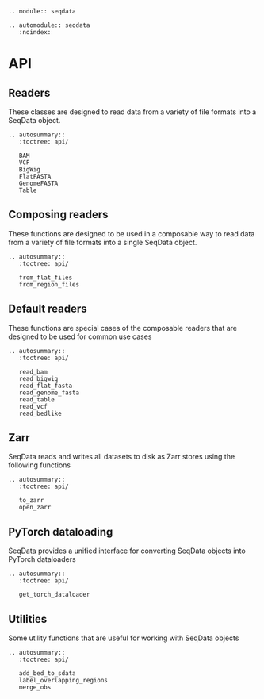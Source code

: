 ```{eval-rst}
.. module:: seqdata
```

```{eval-rst}
.. automodule:: seqdata
   :noindex:
```

# API

## Readers
These classes are designed to read data from a variety of file formats into a SeqData object.

```{eval-rst}
.. autosummary::
   :toctree: api/

   BAM
   VCF
   BigWig
   FlatFASTA
   GenomeFASTA
   Table
```

## Composing readers
These functions are designed to be used in a composable way to read data from a variety of file formats into a single SeqData object.

```{eval-rst}
.. autosummary::
   :toctree: api/

   from_flat_files
   from_region_files
```

## Default readers
These functions are special cases of the composable readers that are designed to be used for common use cases

```{eval-rst}
.. autosummary::
   :toctree: api/

   read_bam
   read_bigwig
   read_flat_fasta
   read_genome_fasta
   read_table
   read_vcf
   read_bedlike
```

## Zarr
SeqData reads and writes all datasets to disk as Zarr stores using the following functions

```{eval-rst}
.. autosummary::
   :toctree: api/

   to_zarr
   open_zarr
``` 

## PyTorch dataloading
SeqData provides a unified interface for converting SeqData objects into PyTorch dataloaders

```{eval-rst}
.. autosummary::
   :toctree: api/

   get_torch_dataloader
```

## Utilities
Some utility functions that are useful for working with SeqData objects

```{eval-rst}
.. autosummary::
   :toctree: api/

   add_bed_to_sdata
   label_overlapping_regions
   merge_obs
```
